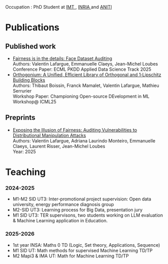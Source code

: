 <head>
   Occupation : PhD Student at <a href = 'https://www.math.univ-toulouse.fr/'> IMT </a>, <a href = 'https://www.inria.fr/'> INRIA </a> and <a href = 'https://aniti.univ-toulouse.fr/'> ANITI </a>
</head>

<body>
  
<h1> Publications </h1>

<h2>   Published work </h2>

<ul>
  <li>  
        <a href="https://ecmlpkdd-storage.s3.eu-central-1.amazonaws.com/preprints/2025/ads/preprint_ecml_pkdd_2025_ads_404.pdf"> Fairness is in the details: Face Dataset Auditing </a>  <br>
        Authors: Valentin Lafargue, Emmanuelle Claeys, Jean-Michel Loubes <br>
        Conference Paper: ECML PKDD Applied Data Science Track 2025
  </li>

  <li>
        <a href="https://openreview.net/pdf?id=ZzZAtVcEIK"> Orthogonium: A Unified, Efficient Library of Orthogonal and 1‑Lipschitz Building Blocks </a> <br>
        Authors: Thibaut Boissin, Franck Mamalet, Valentin Lafargue, Mathieu Serrurier <br>
        Workshop Paper: Championing Open-source DEvelopment in ML Workshop@ ICML25 <br>
  </li>
</ul>
  
<h2> Preprints </h2>
  

<ul>    
 <li> <a href= https://arxiv.org/pdf/2507.20708> Exposing the Illusion of Fairness: Auditing Vulnerabilities to Distributional Manipulation Attacks </a> <br>
      Authors: Valentin Lafargue, Adriana Laurindo Monteiro, Emmanuelle Claeys, Laurent Risser, Jean-Michel Loubes <br>
      Year: 2025
 </li>
</ul>

<h1>
Teaching 
</h1>

<h3>
   2024-2025
</h3>

<ul>
   <li>
      M1-M2 SID UT3: Inter-promotional project supervision: Open data university, energy performance diagnosis group
   </li>
   <li>
      M2-SID UT3: Learning process for Big Data, presentation jury
   </li>
   <li>
      M1 SID UT3: TER supervisons, two students working on LLM evaluation & Machine Learning application in Education.  
   </li>
</ul>

<h3>
2025-2026
</h3>

<ul>
<li>
   1st year INSA: Maths 0 TD (Logic, Set theory, Applications, Sequence)
</li>
<li>
   M1 SID UT: Math methods for supervised Machine Learning TD/TP
</li>
<li>
   M2 Mapi3 & IMA UT: Math for Machine Learning TD/TP
</li>
</ul>
  
</body>
